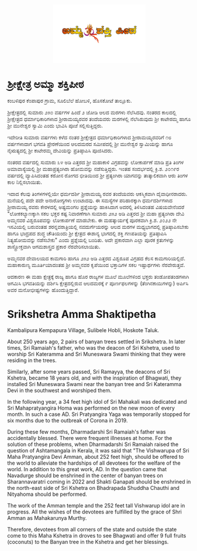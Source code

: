 <p align="center">
  <img src="logo.png" width=50%>
</p>

# ಶ್ರೀಕ್ಷೇತ್ರ ಅಮ್ಮಾ ಶಕ್ತಿಪೀಠ 
ಕಂಬಳಿಪುರ ಕೆಂಪಾಪುರ ಗ್ರಾಮ, ಸೂಲಿಬೆಲೆ ಹೋಬಳಿ, ಹೊಸಕೋಟೆ ತಾಲ್ಲೂಕು.

ಶ್ರೀಕ್ಷೇತ್ರದಲ್ಲಿ ಸುಮಾರು ೨೫೦ ವರ್ಷಗಳ ಹಿಂದೆ ೨ ಜೋಡಿ ಆಲದ ಮರಗಳು ನೆಲೆಸಿದವು.
ನಂತರದ ಕಾಲದಲ್ಲಿ ಶ್ರೀಕ್ಷೇತ್ರದ ಧರ್ಮಾಧಿಕಾರಿಗಳಾದ ಶ್ರೀರಾಮಯ್ಯರವರ ತಂದೆಯವರು ಮರಗಳಲ್ಲಿ  ನೆಲೆಸಿರುವುದು ಶ್ರೀ ಕಾಟೇರಮ್ಮ ಹಾಗೂ ಶ್ರೀ ಮುನೇಶ್ವರ ಸ್ವಾಮಿ ಎಂದು ಭಾವಿಸಿ ಪೂಜೆ ಸಲ್ಲಿಸುತ್ತಿದ್ದರು.

ಇದೇರೀತಿ ಸುಮಾರು ವರ್ಷಗಳು ಕಳೆದ ನಂತರ ಶ್ರೀಕ್ಷೇತ್ರದ ಧರ್ಮಾಧಿಕಾರಿಗಳಾದ  ಶ್ರೀರಾಮಯ್ಯರವರಿಗೆ ೧೮ ವರ್ಷಗಳಾದಾಗ ಭಗವತಿ ಪ್ರೇರಣೆಯಿಂದ ಆಲದಮರದ ಸಮೀಪದಲ್ಲಿ ಶ್ರೀ ಮುನೇಶ್ವರ ಸ್ವಾಮಿಯನ್ನು ಹಾಗೂ ನೈಋತ್ಯದಲ್ಲಿ ಶ್ರೀ ಕಾಟೇರಮ್ಮ ದೇವಿಯನ್ನು ಪ್ರತಿಷ್ಠಾಪಿಸಿ ಪೂಜಿಸಿದರು.

ನಂತರದ ವರ್ಷದಲ್ಲಿ ಸುಮಾರು ೩೪ ಅಡಿ ಎತ್ತರದ ಶ್ರೀ ಮಹಾಕಾಳಿ ವಿಗ್ರಹವನ್ನು ಲೋಕಾರ್ಪಣೆ ಮಾಡಿ ಪ್ರತಿ ತಿಂಗಳ ಅಮಾವಾಸ್ಯೆಯಲ್ಲಿ ಶ್ರೀ ಮಹಾಪ್ರತ್ಯಂಗಿರಾ ಹೋಮವನ್ನು ನಡೆಸುತ್ತಿದ್ದರು.
ಇಂತಹ ಸಂದರ್ಭದಲ್ಲಿ ಕ್ರಿ.ಶ. ೨೦೧೯ರ ವರ್ಷದಲ್ಲಿ ವ್ಯಾಪಿಸಿದಂತಹ ಕರೋನ ರೋಗದ  ಭೀತಿಯಿಂದ ಶ್ರೀ ಪ್ರತ್ಯಂಗಿರಾ ಯಾಗವನ್ನು ತಾತ್ಕಾಲಿಕವಾಗಿ ಆರು ತಿಂಗಳ ಕಾಲ ನಿಲ್ಲಿಸಲಾಯಿತು.

ಇದಾದ ಕೆಲವು ತಿಂಗಳಗಳಲ್ಲಿಯೇ ಧರ್ಮದರ್ಶಿ ಶ್ರೀರಾಮಯ್ಯ ರವರ ತಂದೆಯವರು ಆಕಸ್ಮಿಕವಾಗಿ ದೈವಾಧೀನರಾದರು. ಮನೆಯಲ್ಲಿ ಪದೇ ಪದೇ ಅನಾರೋಗ್ಯಗಳು ಉಂಟಾದವು.
ಈ ಸಮಸ್ಯೆಗಳ ಪರಿಹಾರಕ್ಕಾಗಿ ಧರ್ಮದರ್ಶಿಗಳಾದ ಶ್ರೀರಾಮಯ್ಯ ರವರು ಕೇರಳದಲ್ಲಿ ಅಷ್ಟಮಂಗಲ ಪ್ರಶ್ನೆಯನ್ನು ಹಾಕಿಸಿದಾಗ ಅದರಲ್ಲಿ ತಿಳಿಸಿದಂತಹ ವಿಷಯವೇನೆಂದರೆ "ಲೋಕಕಲ್ಯಾಣಕ್ಕಾಗಿ ಸಕಲ ಭಕ್ತರ ಕಷ್ಟ ನಿವಾರಣೆಗಾಗಿ ಸುಮಾರು ೨೫೨	 ಅಡಿ ಎತ್ತರದ ಶ್ರೀ ಮಹಾ ಪ್ರತ್ಯಂಗಿರಾ ದೇವಿ ಅಮ್ಮನವರ ವಿಶ್ವರೂಪವನ್ನು ಲೋಕಾರ್ಪಣೆ ಮಾಡಬೇಕು.
ಈ ಮಹತ್ಕಾರ್ಯಕ್ಕೆ ಪೂರಕವಾಗಿ ಕ್ರಿ.ಶ. ೨೦೨೨ ನೇ ಇಸವಿಯಲ್ಲಿ ಬರುವಂತಹ  ಶರನ್ನವರಾತ್ರಿಯಲ್ಲಿ ನವದುರ್ಗೆಯರನ್ನು ಆಲದ  ಮರಗಳ ಮಧ್ಯಭಾಗದಲ್ಲಿ ಪ್ರತಿಷ್ಠಾಪಿಸಬೇಕು ಹಾಗೂ ಭಾದ್ರಪದ ಶುದ್ಧ ಚೌತಿಯಂದು ಶ್ರೀ ಕ್ಷೇತ್ರದ ಈಶಾನ್ಯ ಭಾಗದಲ್ಲಿ ಶಕ್ತಿ ಗಣಪತಿಯನ್ನು  ಪ್ರತಿಷ್ಠಾಪಿಸಿ ನಿತ್ಯಹೋಮವನ್ನು ನಡೆಸಬೇಕು" ಎಂದು ಪ್ರಶ್ನೆಯಲ್ಲಿ ಬಂದಿತು.  ಅದೇ ಪ್ರಕಾರವಾಗಿ ಎಲ್ಲಾ ಪೂರಕ  ಕ್ರತುಗಳನ್ನು ಶಾಸ್ತ್ರೋಕ್ತವಾಗಿ ಆಗಮಶಾಸ್ತ್ರದ ಪ್ರಕಾರ ನೆರವೇರಿಸಲಾಯಿತು.

 ಅಮ್ಮನವರ ದೇವಾಲಯದ ಕಾಮಗಾರಿ ಹಾಗೂ ೨೫೨ ಅಡಿ ಎತ್ತರದ ವಿಶ್ವರೂಪ ವಿಗ್ರಹದ ಕೆಲಸ ಕಾಮಗಾರಿಯಲ್ಲಿದೆ.
ಮಹಾಕಾರುಣ್ಯ ಮೂರ್ತಿಯಾದಂತಹ ಶ್ರೀ ಅಮ್ಮನವರ ಕೃಪೆಯಿಂದ ಭಕ್ತಾದಿಗಳ ಸಕಲ ಇಷ್ಟಾರ್ಥಗಳು ನೆರವೇರುತ್ತವೆ.

 ಆದಕಾರಣ ಈ ಮಹಾ ಕ್ಷೇತ್ರಕ್ಕೆ ರಾಜ್ಯ ಹಾಗೂ ಹೊರ ರಾಜ್ಯಗಳ ಮೂಲೆ ಮೂಲೆಗಳಿಂದ ಭಕ್ತರು ತಂಡೋಪತಂಡಗಳಾಗಿ ಆಗಮಿಸಿ ಭಗವತಿಯನ್ನು ದರ್ಶಿಸಿ ಕ್ಷೇತ್ರದಲ್ಲಿರುವ ಆಲದಮರಕ್ಕೆ ೯ ಪೂರ್ಣಫಲಗಳನ್ನು (ತೆಂಗಿನಕಾಯಿಗಳನ್ನು) ಅರ್ಪಿಸಿ ಅವರ ಮನೋಭೀಷ್ಟಗಳನ್ನು ಹೊಂದುತ್ತಿದ್ದಾರೆ.
 
# Srikshetra Amma Shaktipetha
Kambalipura Kempapura Village, Sulibele Hobli, Hoskote Taluk.

About 250 years ago, 2 pairs of banyan trees settled in Srikshetra.
In later times, Sri Ramaiah's father, who was the deacon of Sri Kshetra, used to worship Sri Kateramma and Sri Muneswara Swami thinking that they were residing in the trees.

Similarly, after some years passed, Sri Ramayya, the deacons of Sri Kshetra, became 18 years old, and with the inspiration of Bhagwati, they installed Sri Muneswara Swami near the banyan tree and Sri Kateramma Devi in the southwest and worshiped them.

In the following year, a 34 feet high idol of Sri Mahakali was dedicated and Sri Mahapratyangira Homa was performed on the new moon of every month.
In such a case AD. Sri Pratyangira Yaga was temporarily stopped for six months due to the outbreak of Corona in 2019.

During these few months, Dharmadarshi Sri Ramaiah's father was accidentally blessed. There were frequent illnesses at home.
For the solution of these problems, when Dharmadarshi Sri Ramaiah raised the question of Ashtamangala in Kerala, it was said that "The Vishwarupa of Sri Maha Pratyangira Devi Amman, about 252 feet high, should be offered to the world to alleviate the hardships of all devotees for the welfare of the world.
In addition to this great work, AD. In the question came that Navadurge should be enshrined in the center of banyan trees on Sharannavaratri coming in 2022 and Shakti Ganapati should be enshrined in the north-east side of Sri Kshetra on Bhadrapada Shuddha Chauthi and Nityahoma should be performed.

  The work of the Amman temple and the 252 feet tall Vishwarup idol are in progress.
All the wishes of the devotees are fulfilled by the grace of Shri Amman as Mahakarunya Murthy.

  Therefore, devotees from all corners of the state and outside the state come to this Maha Kshetra in droves to see Bhagwati and offer 9 full fruits (coconuts) to the Banyan tree in the Kshetra and get her blessings.
